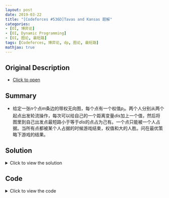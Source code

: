```yaml
---
layout: post
date: 2019-03-22
title: "[Codeforces #536D]Tavas and Kansas 题解"
categories:
- [OI, 博弈论]
- [OI, Dynamic Programming]
- [OI, 图论, 最短路]
tags: [Codeforces, 博弈论, dp, 图论, 最短路]
mathjax: true
---
```


## Original Description
- [Click to open](http://codeforces.com/contest/536/problem/D)

## Summary
- 给定一张$n$个点$m$条边的带权无向图，每个点有一个权值$p_i$。两个人分别从两个起点出发轮流操作，每次可以给自己的一个距离变量$dis$加上一个值，然后将图里到自己出发点最短路小于等于$dis$的点占为己有。一个点只能被一个人占据。当所有点都被某个人占据的时候游戏结束，权值和大的人胜。问在最优策略下游戏的结果。
<!-- more -->

## Solution
<details>
<summary>Click to view the solution</summary>
首先肯定从两个出发点各跑一遍最短路，得到每个点到两个出发点的距离。
接下来的这步操作非常神奇：**将距离离散化之后，以到第一个出发点的距离为横坐标，到第二个出发点的距离为纵坐标，把图里的$n$个点映射到一个笛卡尔坐标系中**。这样相当于第一个人拿着一条与$y$轴平行的扫描线右移，占据所有在扫描线左边的点，第二个人拿着一条与$x$轴平行的扫描线上移，占据所有在扫描线下方的点。

接下来可以设计$dp$状态了。**注意博弈论问题要倒着设计状态**，因为两个人目标不一样，正着设计无法转移。令$dp1[i][j]$表示第一个人的扫描线到了$i$，第二个人的扫描线到了$j$，现在轮到第一个人操作时，在剩下的点中第一个人占据的权值比第二个人最多多多少。dp2[i][j]表示第一个人的扫描线到了$i$，第二个人的扫描线到了$j$，现在轮到第二个人操作时，在剩下的点中第一个人占据的权值比第二个人最少多多少。只要预处理某条扫描线右方/上方第一个有点的位置以及该位置权值和，转移方程就非常简单。

最后考察$dp1[0][0]$的值即可。
</details>

## Code
<details>
<summary>Click to view the code</summary>
```cpp
#include <bits/stdc++.h>
using namespace std;

#define LL long long
#define LB long double
#define uint unsigned int
#define ull unsigned long long
#define pb push_back
#define pf push_front
#define mp make_pair
#define x first
#define y second
#define Pair pair<int,int>
#define pLL pair<LL,LL>
#define pii pair<double,double>
#define LOWBIT(x) ((x) & (-x))
// #define LOCAL true

const int INF=2e9;
const LL LINF=2e16;
const int magic=348;
const int MOD=998244353;
const double eps=1e-10;
const double pi=acos(-1);

template<typename T> inline void Get(T &x)
{
	bool f;char ch;T res;
	while (!isdigit(ch=getchar()) && ch!='-') {}
	if (ch=='-') f=false,res=0; else f=true,res=ch-'0';
	while (isdigit(ch=getchar())) res=res*10+ch-'0';
	x=(f?res:(-res));
}

template<typename T> inline void check_max(T &x,T y) {x=(x>y?x:y);}
template<typename T> inline void check_min(T &x,T y) {x=(x<y?x:y);}

const int MAXN=2000;
const int MAXM=1e5;

int n,e,s,t;
int p[MAXN+48];
vector<Pair> v[MAXN+48];
LL da[MAXN+48],db[MAXN+48],val[MAXN+48];int tot,N,M;
LL dp[MAXN+48][MAXN+48][2];

priority_queue<pLL> q;
inline void dijkstra(int st,LL dist[],int &lim)
{
	for (register int i=1;i<=n;i++) dist[i]=LINF;
	dist[st]=0;q.push(mp(0,st));
	while (!q.empty())
	{
		LL dd=-q.top().x;int cur=q.top().y;q.pop();
		if (dist[cur]<dd) continue;
		for (auto item : v[cur])
		{
			int to=item.x;
			if (dist[cur]+item.y<dist[to])
			{
				dist[to]=dist[cur]+item.y;
				q.push(mp(-dist[to],to));
			}
		}
	}
	for (register int i=1;i<=n;i++) val[i]=dist[i];tot=n;
	sort(val+1,val+tot+1);tot=unique(val+1,val+tot+1)-(val+1);
	for (register int i=1;i<=n;i++) dist[i]=lower_bound(val+1,val+tot+1,dist[i])-val;
	lim=tot;
}

struct Pt
{
	int x,y,val,ind;
	Pt () {}
	inline Pt (int _x,int _y,int _v,int _i) {x=_x;y=_y;val=_v;ind=_i;}
}a[MAXN+48],tmp[MAXN+48];int to;

inline bool cmp_x(Pt x,Pt y) {return x.x<y.x;}
inline bool cmp_y(Pt x,Pt y) {return x.y<y.y;}

pair<int,LL> player[2][MAXN+48][MAXN+48];

inline void update(int &pos,LL &sum,int npos,int val)
{
	if (pos==npos) {sum+=val;return;}
	pos=npos;sum=val;
}

inline void init()
{
	for (register int i=1;i<=n;i++) a[i]=Pt(da[i],db[i],p[i],i);
	int pos,k;LL sum;
	for (register int i=M;i>=0;i--)
	{
		to=0;
		for (register int j=1;j<=n;j++) if (a[j].y>i) tmp[++to]=a[j];
		sort(tmp+1,tmp+to+1,cmp_x);pos=INF;sum=0;k=to;
		for (register int j=N;j>=0;j--)
		{
			while (k && tmp[k].x>j) update(pos,sum,tmp[k].x,tmp[k].val),k--;
			player[0][j][i]=mp(pos,sum);
		}
	}
	for (register int i=N;i>=0;i--)
	{
		to=0;
		for (register int j=1;j<=n;j++) if (a[j].x>i) tmp[++to]=a[j];
		sort(tmp+1,tmp+to+1,cmp_y);pos=INF;sum=0;k=to;
		for (register int j=M;j>=0;j--)
		{
			while (k && tmp[k].y>j) update(pos,sum,tmp[k].y,tmp[k].val),k--;
			player[1][i][j]=mp(pos,sum);
		}
	}
}

int main ()
{
#ifdef LOCAL
	freopen ("a.in","r",stdin);
#endif
	Get(n);Get(e);Get(s);Get(t);int x,y,c;
	for (register int i=1;i<=n;i++) Get(p[i]);
	for (register int i=1;i<=e;i++)
	{
		Get(x);Get(y);Get(c);
		v[x].pb(mp(y,c));v[y].pb(mp(x,c));
	}
	dijkstra(s,da,N);dijkstra(t,db,M);init();
	for (register int i=N;i>=0;i--)
		for (register int j=M;j>=0;j--)
		{
			if (player[0][i][j].x>=INF) {dp[i][j][0]=dp[i][j][1]=0;continue;}
			dp[i][j][0]=max(dp[player[0][i][j].x][j][0]+player[0][i][j].y,dp[player[0][i][j].x][j][1]+player[0][i][j].y);
			dp[i][j][1]=min(dp[i][player[1][i][j].x][0]-player[1][i][j].y,dp[i][player[1][i][j].x][1]-player[1][i][j].y);
		}
	LL res=dp[0][0][0];
	if (res>0) puts("Break a heart");
	else if (res==0) puts("Flowers");
	else puts("Cry");
	return 0;
}
```
</details>